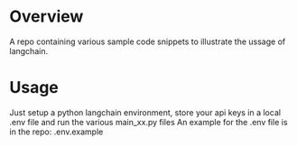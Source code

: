 # Overview
A repo containing various sample code snippets to illustrate the ussage of langchain.
# Usage
Just setup a python langchain environment, store your api keys in a local .env file and run the various main_xx.py files
An example for the .env file is in the repo: .env.example
